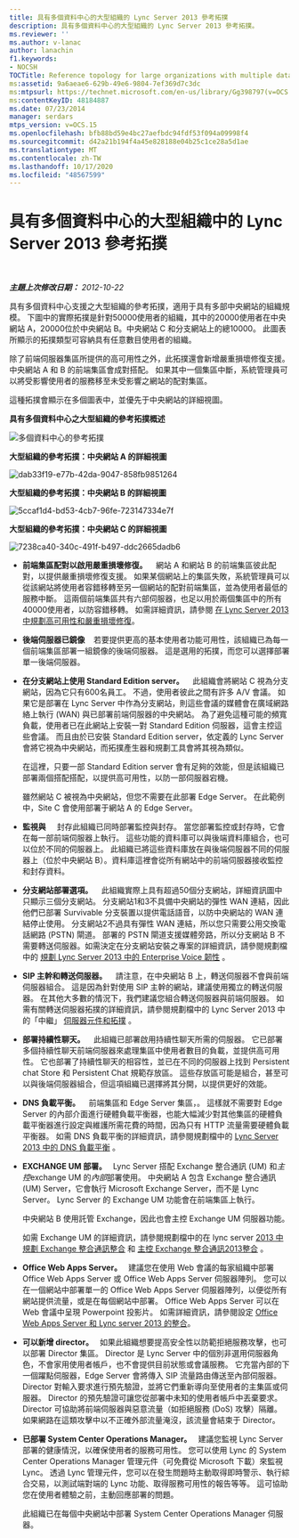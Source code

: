 ```yaml
---
title: 具有多個資料中心的大型組織的 Lync Server 2013 參考拓撲
description: 具有多個資料中心的大型組織的 Lync Server 2013 參考拓撲。
ms.reviewer: ''
ms.author: v-lanac
author: lanachin
f1.keywords:
- NOCSH
TOCTitle: Reference topology for large organizations with multiple data centers
ms:assetid: 9a6aeae6-629b-49e6-9804-7ef369d7c3dc
ms:mtpsurl: https://technet.microsoft.com/en-us/library/Gg398797(v=OCS.15)
ms:contentKeyID: 48184887
ms.date: 07/23/2014
manager: serdars
mtps_version: v=OCS.15
ms.openlocfilehash: bfb88bd59e4bc27aefbdc94fdf53f094a09998f4
ms.sourcegitcommit: d42a21b194f4a45e828188e04b25c1ce28a5d1ae
ms.translationtype: MT
ms.contentlocale: zh-TW
ms.lasthandoff: 10/17/2020
ms.locfileid: "48567599"
---
```

# <a name="reference-topology-for-lync-server-2013-in-large-organizations-with-multiple-data-centers"></a>具有多個資料中心的大型組織中的 Lync Server 2013 參考拓撲

<div data-xmlns="http://www.w3.org/1999/xhtml">

<div class="topic" data-xmlns="http://www.w3.org/1999/xhtml" data-msxsl="urn:schemas-microsoft-com:xslt" data-cs="https://msdn.microsoft.com/">

<div data-asp="https://msdn2.microsoft.com/asp">



</div>

<div id="mainSection">

<div id="mainBody">

<span> </span>

_**主題上次修改日期：** 2012-10-22_

具有多個資料中心支援之大型組織的參考拓撲，適用于具有多部中央網站的組織規模。 下圖中的實際拓撲是針對50000使用者的組織，其中的20000使用者在中央網站 A，20000位於中央網站 B。中央網站 C 和分支網站上的總10000。 此圖表所顯示的拓撲類型可容納具有任意數目使用者的組織。

除了前端伺服器集區所提供的高可用性之外，此拓撲還會新增嚴重損壞修復支援。 中央網站 A 和 B 的前端集區會成對搭配。 如果其中一個集區中斷，系統管理員可以將受影響使用者的服務移至未受影響之網站的配對集區。

這種拓撲會顯示在多個圖表中，並優先于中央網站的詳細視圖。

**具有多個資料中心之大型組織的參考拓撲概述**

![多個資料中心的參考拓撲](images/Gg398797.471e1ce9-be11-44b9-9f4a-59e0551b7b30(OCS.15).jpg "多個資料中心的參考拓撲")

**大型組織的參考拓撲：中央網站 A 的詳細視圖**

![dab33f19-e77b-42da-9047-858fb9851264](images/Gg398797.dab33f19-e77b-42da-9047-858fb9851264(OCS.15).jpg "dab33f19-e77b-42da-9047-858fb9851264")

**大型組織的參考拓撲：中央網站 B 的詳細視圖**

![5ccaf1d4-bd53-4cb7-96fe-723147334e7f](images/Gg398797.5ccaf1d4-bd53-4cb7-96fe-723147334e7f(OCS.15).jpg "5ccaf1d4-bd53-4cb7-96fe-723147334e7f")

**大型組織的參考拓撲：中央網站 C 的詳細視圖**

![7238ca40-340c-491f-b497-ddc2665dadb6](images/Gg398797.7238ca40-340c-491f-b497-ddc2665dadb6(OCS.15).jpg "7238ca40-340c-491f-b497-ddc2665dadb6")

  - **前端集區配對以啟用嚴重損壞修復。**    網站 A 和網站 B 的前端集區彼此配對，以提供嚴重損壞修復支援。 如果某個網站上的集區失敗，系統管理員可以從該網站將使用者容錯移轉至另一個網站的配對前端集區，並為使用者最低的服務中斷。 這兩個前端集區共有六部伺服器，也足以用於兩個集區中的所有40000使用者，以防容錯移轉。 如需詳細資訊，請參閱 [在 Lync Server 2013 中規劃高可用性和嚴重損壞修復](lync-server-2013-planning-for-high-availability-and-disaster-recovery.md)。

  - **後端伺服器已鏡像**    若要提供更高的基本使用者功能可用性，該組織已為每一個前端集區部署一組鏡像的後端伺服器。 這是選用的拓撲，而您可以選擇部署單一後端伺服器。

  - **在分支網站上使用 Standard Edition server。**    此組織會將網站 C 視為分支網站，因為它只有600名員工。 不過，使用者彼此之間有許多 A/V 會議。 如果它是部署在 Lync Server 中作為分支網站，則這些會議的媒體會在廣域網路絡上執行 (WAN) 與已部署前端伺服器的中央網站。 為了避免這種可能的頻寬負載，使用者已在此網站上安裝一對 Standard Edition 伺服器，這會主控這些會議。 而且由於已安裝 Standard Edition server，依定義的 Lync Server 會將它視為中央網站，而拓撲產生器和規劃工具會將其視為類似。
    
    在這裡，只要一部 Standard Edition server 會有足夠的效能，但是該組織已部署兩個搭配搭配，以提供高可用性，以防一部伺服器宕機。
    
    雖然網站 C 被視為中央網站，但您不需要在此部署 Edge Server。 在此範例中，Site C 會使用部署于網站 A 的 Edge Server。

  - **監視與**     封存此組織已同時部署監控與封存。 當您部署監控或封存時，它會在每一部前端伺服器上執行。 這些功能的資料庫可以與後端資料庫組合，也可以位於不同的伺服器上。 此組織已將這些資料庫放在與後端伺服器不同的伺服器上（位於中央網站 B）。資料庫這裡會從所有網站中的前端伺服器接收監控和封存資料。

  - **分支網站部署選項。**    此組織實際上具有超過50個分支網站，詳細資訊圖中只顯示三個分支網站。 分支網站1和3不具備中央網站的彈性 WAN 連結，因此他們已部署 Survivable 分支裝置以提供電話語音，以防中央網站的 WAN 連結停止使用。 分支網站2不過具有彈性 WAN 連結，所以您只需要公用交換電話網路 (PSTN) 閘道。 部署的 PSTN 閘道支援媒體旁路，所以分支網站 B 不需要轉送伺服器。如需決定在分支網站安裝之專案的詳細資訊，請參閱規劃檔中的 [規劃 Lync Server 2013 中的 Enterprise Voice 韌性](lync-server-2013-planning-for-enterprise-voice-resiliency.md) 。

  - **SIP 主幹和轉送伺服器。**    請注意，在中央網站 B 上，轉送伺服器不會與前端伺服器組合。 這是因為針對使用 SIP 主幹的網站，建議使用獨立的轉送伺服器。 在其他大多數的情況下，我們建議您組合轉送伺服器與前端伺服器。 如需有關轉送伺服器拓撲的詳細資訊，請參閱規劃檔中的 Lync Server 2013 中的「中繼」 [伺服器元件和拓撲](lync-server-2013-components-and-topologies-for-mediation-server.md) 。

  - **部署持續性聊天。**    此組織已部署啟用持續性聊天所需的伺服器。 它已部署多個持續性聊天前端伺服器來處理集區中使用者數目的負載，並提供高可用性。 它也部署了持續性聊天的相容性，並已在不同的伺服器上找到 Persistent chat Store 和 Persistent Chat 規範存放區。 這些存放區可能是組合，甚至可以與後端伺服器組合，但這項組織已選擇將其分開，以提供更好的效能。

  - **DNS 負載平衡。**    前端集區和 Edge Server 集區，。 這樣就不需要對 Edge Server 的內部介面進行硬體負載平衡器，也能大幅減少對其他集區的硬體負載平衡器進行設定與維護所需花費的時間，因為只有 HTTP 流量需要硬體負載平衡器。 如需 DNS 負載平衡的詳細資訊，請參閱規劃檔中的 [Lync Server 2013 中的 DNS 負載平衡](lync-server-2013-dns-load-balancing.md) 。

  - **EXCHANGE UM 部署。**   Lync Server 搭配 Exchange 整合通訊 (UM) 和*主控*exchange UM 的*內部*部署使用。 中央網站 A 包含 Exchange 整合通訊 (UM) Server，它會執行 Microsoft Exchange Server，而不是 Lync Server。 Lync Server 的 Exchange UM 功能會在前端集區上執行。
    
    中央網站 B 使用託管 Exchange，因此也會主控 Exchange UM 伺服器功能。
    
    如需 Exchange UM 的詳細資訊，請參閱規劃檔中的在 lync server [2013 中規劃 Exchange 整合通訊整合](lync-server-2013-planning-for-exchange-unified-messaging-integration.md) 和 [主控 Exchange 整合通訊2013整合](lync-server-2013-hosted-exchange-unified-messaging-integration.md) 。

  - **Office Web Apps Server。**   建議您在使用 Web 會議的每家組織中部署 Office Web Apps Server 或 Office Web Apps Server 伺服器陣列。 您可以在一個網站中部署單一的 Office Web Apps Server 伺服器陣列，以便從所有網站提供流量，或是在每個網站中部署。 Office Web Apps Server 可以在 Web 會議中呈現 Powerpoint 投影片。 如需詳細資訊，請參閱設定 [Office Web Apps Server 和 Lync server 2013 的整合](lync-server-2013-enabling-office-web-apps-server-and-lync-server-2013.md)。

  - **可以新增 director。**   如果此組織想要提高安全性以防範拒絕服務攻擊，也可以部署 Director 集區。 Director 是 Lync Server 中的個別非選用伺服器角色，不會家用使用者帳戶，也不會提供目前狀態或會議服務。 它充當內部的下一個躍點伺服器，Edge Server 會將傳入 SIP 流量路由傳送至內部伺服器。 Director 對輸入要求進行預先驗證，並將它們重新導向至使用者的主集區或伺服器。 Director 的預先驗證可讓您從部署中未知的使用者帳戶中丟棄要求。 Director 可協助將前端伺服器與惡意流量（如拒絕服務 (DoS) 攻擊）隔離。 如果網路在這類攻擊中以不正確外部流量淹沒，該流量會結束于 Director。

  - **已部署 System Center Operations Manager。**   建議您監視 Lync Server 部署的健康情況，以確保使用者的服務可用性。 您可以使用 Lync 的 System Center Operations Manager 管理元件（可免費從 Microsoft 下載）來監視 Lync。 透過 Lync 管理元件，您可以在發生問題時主動取得即時警示、執行綜合交易，以測試端對端的 Lync 功能、取得服務可用性的報告等等。 這可協助您在使用者體驗之前，主動回應部署的問題。
    
    此組織已在每個中央網站中部署 System Center Operations Manager 伺服器。

</div>

<span> </span>

</div>

</div>

</div>

